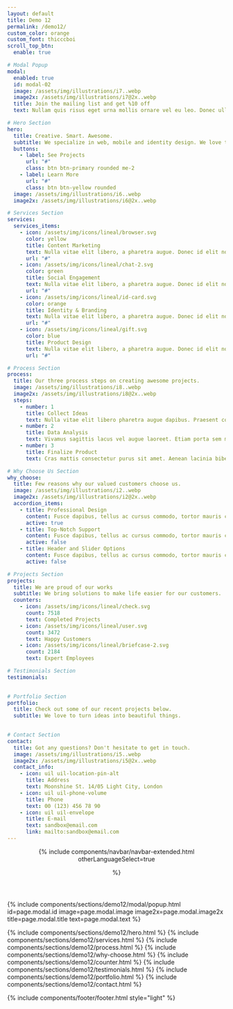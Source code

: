 ```yaml
---
layout: default
title: Demo 12
permalink: /demo12/
custom_color: orange
custom_font: thicccboi
scroll_top_btn:
  enable: true

# Modal Popup
modal:
  enabled: true
  id: modal-02
  image: /assets/img/illustrations/i7..webp
  image2x: /assets/img/illustrations/i7@2x..webp
  title: Join the mailing list and get %10 off
  text: Nullam quis risus eget urna mollis ornare vel eu leo. Donec ullamcorper nulla non metus auctor fringilla.

# Hero Section
hero:
  title: Creative. Smart. Awesome.
  subtitle: We specialize in web, mobile and identity design. We love to turn ideas into beautiful things.
  buttons:
    - label: See Projects
      url: "#"
      class: btn btn-primary rounded me-2
    - label: Learn More
      url: "#"
      class: btn btn-yellow rounded
  image: /assets/img/illustrations/i6..webp
  image2x: /assets/img/illustrations/i6@2x..webp

# Services Section
services:
  services_items:
    - icon: /assets/img/icons/lineal/browser.svg
      color: yellow
      title: Content Marketing
      text: Nulla vitae elit libero, a pharetra augue. Donec id elit non mi porta gravida at eget metus cras justo.
      url: "#"
    - icon: /assets/img/icons/lineal/chat-2.svg
      color: green
      title: Social Engagement
      text: Nulla vitae elit libero, a pharetra augue. Donec id elit non mi porta gravida at eget metus cras justo.
      url: "#"
    - icon: /assets/img/icons/lineal/id-card.svg
      color: orange
      title: Identity & Branding
      text: Nulla vitae elit libero, a pharetra augue. Donec id elit non mi porta gravida at eget metus cras justo.
      url: "#"
    - icon: /assets/img/icons/lineal/gift.svg
      color: blue
      title: Product Design
      text: Nulla vitae elit libero, a pharetra augue. Donec id elit non mi porta gravida at eget metus cras justo.
      url: "#"

# Process Section
process:
  title: Our three process steps on creating awesome projects.
  image: /assets/img/illustrations/i8..webp
  image2x: /assets/img/illustrations/i8@2x..webp
  steps:
    - number: 1
      title: Collect Ideas
      text: Nulla vitae elit libero pharetra augue dapibus. Praesent commodo cursus. Donec ullamcorper nulla non metus.
    - number: 2
      title: Data Analysis
      text: Vivamus sagittis lacus vel augue laoreet. Etiam porta sem malesuada magna auctor fringilla augue.
    - number: 3
      title: Finalize Product
      text: Cras mattis consectetur purus sit amet. Aenean lacinia bibendum nulla sed. Nulla vitae elit libero pharetra.

# Why Choose Us Section
why_choose:
  title: Few reasons why our valued customers choose us.
  image: /assets/img/illustrations/i2..webp
  image2x: /assets/img/illustrations/i2@2x..webp
  accordion_items:
    - title: Professional Design
      content: Fusce dapibus, tellus ac cursus commodo, tortor mauris condimentum nibh, ut fermentum massa justo sit amet risus. Cras mattis consectetur purus sit amet fermentum. Praesent commodo cursus magna, vel.
      active: true
    - title: Top-Notch Support
      content: Fusce dapibus, tellus ac cursus commodo, tortor mauris condimentum nibh, ut fermentum massa justo sit amet risus. Cras mattis consectetur purus sit amet fermentum. Praesent commodo cursus magna, vel.
      active: false
    - title: Header and Slider Options
      content: Fusce dapibus, tellus ac cursus commodo, tortor mauris condimentum nibh, ut fermentum massa justo sit amet risus. Cras mattis consectetur purus sit amet fermentum. Praesent commodo cursus magna, vel.
      active: false

# Projects Section
projects:
  title: We are proud of our works
  subtitle: We bring solutions to make life easier for our customers.
  counters:
    - icon: /assets/img/icons/lineal/check.svg
      count: 7518
      text: Completed Projects
    - icon: /assets/img/icons/lineal/user.svg
      count: 3472
      text: Happy Customers
    - icon: /assets/img/icons/lineal/briefcase-2.svg
      count: 2184
      text: Expert Employees

# Testimonials Section
testimonials:
  

# Portfolio Section
portfolio:
  title: Check out some of our recent projects below.
  subtitle: We love to turn ideas into beautiful things.
  

# Contact Section
contact:
  title: Got any questions? Don't hesitate to get in touch.
  image: /assets/img/illustrations/i5..webp
  image2x: /assets/img/illustrations/i5@2x..webp
  contact_info:
    - icon: uil uil-location-pin-alt
      title: Address
      text: Moonshine St. 14/05 Light City, London
    - icon: uil uil-phone-volume
      title: Phone
      text: 00 (123) 456 78 90
    - icon: uil uil-envelope
      title: E-mail
      text: sandbox@email.com
      link: mailto:sandbox@email.com
---
```

<div class="content-wrapper">
<header class="wrapper bg-soft-primary">
{% include components/navbar/navbar-extended.html 
otherLanguageSelect=true

    
%} 
</header>
<!-- /header -->

{% include components/sections/demo12/modal/popup.html 
    id=page.modal.id
    image=page.modal.image
    image2x=page.modal.image2x
    title=page.modal.title
    text=page.modal.text
%}

{% include components/sections/demo12/hero.html %}
{% include components/sections/demo12/services.html %}
{% include components/sections/demo12/process.html %}
{% include components/sections/demo12/why-choose.html %}
{% include components/sections/demo12/counter.html %}
{% include components/sections/demo12/testimonials.html %}
{% include components/sections/demo12/portfolio.html %}
{% include components/sections/demo12/contact.html %}

{% include components/footer/footer.html 
  style="light"
%}
</div>
